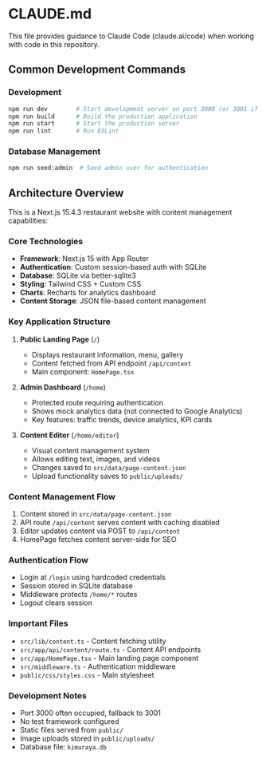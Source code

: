 # CLAUDE.md

This file provides guidance to Claude Code (claude.ai/code) when working with code in this repository.

## Common Development Commands

### Development
```bash
npm run dev        # Start development server on port 3000 (or 3001 if occupied)
npm run build      # Build the production application
npm run start      # Start the production server
npm run lint       # Run ESLint
```

### Database Management
```bash
npm run seed:admin  # Seed admin user for authentication
```

## Architecture Overview

This is a Next.js 15.4.3 restaurant website with content management capabilities:

### Core Technologies
- **Framework**: Next.js 15 with App Router
- **Authentication**: Custom session-based auth with SQLite
- **Database**: SQLite via better-sqlite3
- **Styling**: Tailwind CSS + Custom CSS
- **Charts**: Recharts for analytics dashboard
- **Content Storage**: JSON file-based content management

### Key Application Structure

1. **Public Landing Page** (`/`)
   - Displays restaurant information, menu, gallery
   - Content fetched from API endpoint `/api/content`
   - Main component: `HomePage.tsx`

2. **Admin Dashboard** (`/home`)
   - Protected route requiring authentication
   - Shows mock analytics data (not connected to Google Analytics)
   - Key features: traffic trends, device analytics, KPI cards

3. **Content Editor** (`/home/editor`)
   - Visual content management system
   - Allows editing text, images, and videos
   - Changes saved to `src/data/page-content.json`
   - Upload functionality saves to `public/uploads/`

### Content Management Flow
1. Content stored in `src/data/page-content.json`
2. API route `/api/content` serves content with caching disabled
3. Editor updates content via POST to `/api/content`
4. HomePage fetches content server-side for SEO

### Authentication Flow
- Login at `/login` using hardcoded credentials
- Session stored in SQLite database
- Middleware protects `/home/*` routes
- Logout clears session

### Important Files
- `src/lib/content.ts` - Content fetching utility
- `src/app/api/content/route.ts` - Content API endpoints
- `src/app/HomePage.tsx` - Main landing page component
- `src/middleware.ts` - Authentication middleware
- `public/css/styles.css` - Main stylesheet

### Development Notes
- Port 3000 often occupied, fallback to 3001
- No test framework configured
- Static files served from `public/`
- Image uploads stored in `public/uploads/`
- Database file: `kimuraya.db`